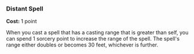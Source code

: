 ### Distant Spell
**Cost:** 1 point

When you cast a spell that has a casting range that is greater than self, you can spend 1 sorcery point to increase the range of the spell.
The spell's range either doubles or becomes 30 feet, whichever is further.
